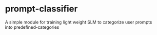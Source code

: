 # prompt-classifier
A simple module for training light weight SLM to categorize user prompts into predefined-categories
